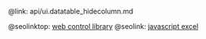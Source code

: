 @link: api/ui.datatable_hidecolumn.md

@seolinktop: [web control library](https://webix.com)
@seolink: [javascript excel](https://webix.com/widget/excel_viewer/)